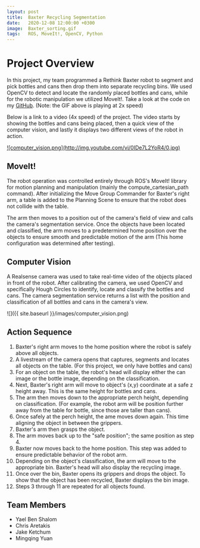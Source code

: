 ```yaml
---
layout: post
title:  Baxter Recycling Segmentation
date:   2020-12-08 12:00:00 +0300
image:  Baxter_sorting.gif
tags:   ROS, MoveIt!, OpenCV, Python
---
```

<!-- <div align="center"><em>GIF is playing at 4x speed.</em></div>
<p>&nbsp;</p> -->

# Project Overview
In this project, my team programmed a Rethink Baxter robot to segment and pick bottles and cans then drop them into separate recycling bins. We used OpenCV to detect and locate the randomly placed bottles and cans, while for the robotic manipulation we utilized MoveIt!. Take a look at the code on my <a href="https://github.com/gingineer95/baxter-recycling-segmentation" target="_blank" rel="noopener noreferrer">GitHub</a>. (Note: the GIF above is playing at 2x speed)

Below is a link to a video (4x speed) of the project. The video starts by showing the bottles and cans being placed, then a quick view of the computer vision, and lastly it displays two different views of the robot in action. 
<!-- <iframe width="750" height="400"
src="https://youtu.be/0IDe7L2YoR4" 
frameborder="0" 
allow="accelerometer; autoplay; encrypted-media; gyroscope; picture-in-picture" 
allowfullscreen></iframe> -->

<!-- <p>&nbsp;</p>  -->
<a href="http://www.youtube.com/watch?v=0IDe7L2YoR4" target="_blank" rel="noopener noreferrer">
![computer_vision.png](http://img.youtube.com/vi/0IDe7L2YoR4/0.jpg)
</a>

## MoveIt!
The robot operation was controlled entirely through ROS's MoveIt! library for motion planning and manipulation (mainly the compute_cartesian_path command). After initializing the Move Group Commander for Baxter's right arm, a table is added to the Planning Scene to ensure that the robot does not collide with the table. 

The arm then moves to a position out of the camera's field of view and calls the camera's segmentation service. Once the objects have been located and classified, the arm moves to a predetermined home position over the objects to ensure smooth and predictable motion of the arm (This home configuration was determined after testing).


## Computer Vision
A Realsense camera was used to take real-time video of the objects placed in front of the robot. After calibrating the camera, we used OpenCV and specifically Hough Circles to identify, locate and classify the bottles and cans. The camera segmentation service returns a list with the position and classification of all bottles and cans in the camera's view.

![]({{ site.baseurl }}/images/computer_vision.png)


## Action Sequence
1. Baxter's right arm moves to the home position where the robot is safely above all objects.
2. A livestream of the camera opens that captures, segments and locates all objects on the table. (For this project, we only have bottles and cans)
3. For an object on the table, the robot's head will display either the can image or the bottle image, depending on the classification.
4. Next, Baxter's right arm will move to object's (x,y) coordinate at a safe z height away. This is the same height for bottles and cans.
5. The arm then moves down to the appropriate perch height, depending on classification. (For example, the robot arm will be position further away from the table for bottle, since those are taller than cans).
6. Once safely at the perch height, the ame moves down again. This time aligning the object in between the grippers.
7. Baxter's arm then grasps the object.
8. The arm moves back up to the "safe position"; the same position as step 4.
9. Baxter now moves back to the home position. This step was added to ensure predictable behavior of the robot arm.
10. Depending on the object's classification, the arm will move to the appropriate bin. Baxter's head will also display the recycling image.
11. Once over the bin, Baxter opens its grippers and drops the object. To show that the object has been recycled, Baxter displays the bin image.
12. Steps 3 through 11 are repeated for all objects found.

## Team Members
- Yael Ben Shalom
- Chris Aretakis
- Jake Ketchum
- Mingqing Yuan